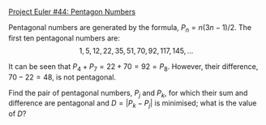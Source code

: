 [Project Euler #44: Pentagon Numbers](https://www.hackerrank.com/contests/projecteuler/challenges/euler044/problem)

Pentagonal numbers are generated by the formula, $P_n=n(3n-1)/2$. The first ten pentagonal numbers are:
$$1, 5, 12, 22, 35, 51, 70, 92, 117, 145, \dots$$

It can be seen that $P_4 + P_7 = 22 + 70 = 92 = P_8$. However, their difference, $70 - 22 = 48$, is not pentagonal.

Find the pair of pentagonal numbers, $P_j$ and $P_k$, for which their sum and difference are pentagonal and $D = |P_k - P_j|$ is minimised; what is the value of $D$?